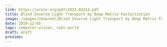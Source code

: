 ```yaml
---
link: https://arxiv.org/pdf/1912.02314.pdf
title: Blind Inverse Light Transport by Deep Matrix Factorization
image: /images/showreel/Blind Inverse Light Transport by Deep Matrix Factorization.jpg
date: 2019-12-05
tags: computer-vision, real-world
draft: draft
preview:
---
```



